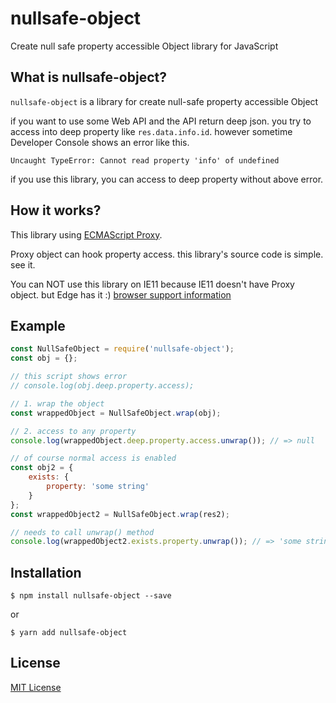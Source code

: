 # nullsafe-object
Create null safe property accessible Object library for JavaScript

## What is nullsafe-object?
`nullsafe-object` is a library for create null-safe property accessible Object

if you want to use some Web API and the API return deep json. you try to access into deep property like `res.data.info.id`. however sometime Developer Console shows an error like this.
```
Uncaught TypeError: Cannot read property 'info' of undefined
```

if you use this library, you can access to deep property without above error.

## How it works?
This library using [ECMAScript Proxy](https://developer.mozilla.org/en-US/docs/Web/JavaScript/Reference/Global_Objects/Proxy).

Proxy object can hook property access. this library's source code is simple. see it.

You can NOT use this library on IE11 because IE11 doesn't have Proxy object. but Edge has it :) [browser support information](http://caniuse.com/#search=proxy)

## Example
```javascript
const NullSafeObject = require('nullsafe-object');
const obj = {};

// this script shows error
// console.log(obj.deep.property.access);

// 1. wrap the object
const wrappedObject = NullSafeObject.wrap(obj);

// 2. access to any property
console.log(wrappedObject.deep.property.access.unwrap()); // => null

// of course normal access is enabled
const obj2 = {
    exists: {
        property: 'some string'
    }
};
const wrappedObject2 = NullSafeObject.wrap(res2);

// needs to call unwrap() method
console.log(wrappedObject2.exists.property.unwrap()); // => 'some string'
```

## Installation
```
$ npm install nullsafe-object --save
```

or

```
$ yarn add nullsafe-object
```

## License
[MIT License](http://opensource.org/licenses/MIT)


